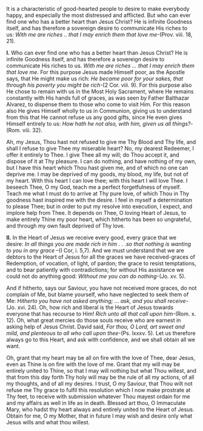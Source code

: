 
It is a characteristic of good-hearted people to desire to make everybody happy, and especially the most distressed and afflicted. But who can ever find one who has a better heart than Jesus Christ? He is infinite Goodness itself, and has therefore a sovereign desire to communicate His riches to us: _With me are riches .. that I may enrich them that love me_-(Prov. viii. 18, 21).

**I\.** Who can ever find one who has a better heart than Jesus Christ? He is infinite Goodness itself, and has therefore a sovereign desire to communicate His riches to us. _With me are riches … that I may enrich them that love me_. For this purpose Jesus made Himself poor, as the Apostle says, that He might make us rich: _He became poor for your sakes, that through his poverty you might be rich_-(2 Cor. viii. 9). For this purpose also He chose to remain with us in the Most Holy Sacrament, where He remains constantly with His hands full of graces, as was seen by Father Balthazar Alvarez, to dispense them to those who come to visit Him. For this reason also He gives Himself wholly to us in Communion, giving us to understand from this that He cannot refuse us any good gifts, since He even gives Himself entirely to us: _How hath he not also, with him, given us all things?_-(Rom. viii. 32).

Ah, my Jesus, Thou hast not refused to give me Thy Blood and Thy life, and shall I refuse to give Thee my miserable heart? No, my dearest Redeemer, I offer it entirely to Thee. I give Thee all my will; do Thou accept it, and dispose of it at Thy pleasure. I can do nothing, and have nothing of my own, but I have this heart which Thou hast given me, and of which no one can deprive me. I may be deprived of my goods, my blood, my life, but not of my heart. With this heart I can love thee; with this heart I will love Thee. I beseech Thee, O my God, teach me a perfect forgetfulness of myself. Teach me what I must do to arrive at Thy pure love, of which Thou in Thy goodness hast inspired me with the desire. I feel in myself a determination to please Thee; but in order to put my resolve into execution, I expect, and implore help from Thee. It depends on Thee, O loving Heart of Jesus, to make entirely Thine my poor heart, which hitherto has been so ungrateful, and through my own fault deprived of Thy love.

**II\.** In the Heart of Jesus we receive every good, every grace that we desire: _In all things you are made rich in him . . .so that nothing is wanting to you in any grace_ –(I Cor, i. 5,7). And we must understand that we are debtors to the Heart of Jesus for all the graces we have received-graces of Redemption, of vocation, of light, of pardon; the grace to resist temptations, and to bear patiently with contradictions; for without His assistance we could not do anything good: _Without me you can do nothing_-(Jo. xv. 5).

And if hitherto, says our Saviour, you have not received more graces, do not complain of Me, but blame yourself, who have neglected to seek them of Me: _Hitherto you have not asked anything; … ask, and you shall_ _receive_-(Jo. xvi. 24). Oh, how rich and liberal is the Heart of Jesus towards everyone that has recourse to Him! _Rich unto all that call upon him_-(Rom. x. 12). Oh, what great mercies do those souls receive who are earnest in asking help of Jesus Christ. David said, _For thou, O Lord, art sweet and mild, and plenteous to all who call upon thee_-(Ps. lxxxv. 5). Let us therefore always go to this Heart, and ask with confidence, and we shall obtain all we want.

Oh, grant that my heart may be all on fire with the love of Thee, dear Jesus, even as Thine is on fire with the love of me. Grant that my will may be entirely united to Thine, so that I may will nothing but what Thou willest, and that from this day forth Thy holy will may be the rule of all my actions, of all my thoughts, and of all my desires. I trust, O my Saviour, that Thou wilt not refuse me Thy grace to fulfil this resolution which I now make prostrate at Thy feet, to receive with submission whatever Thou mayest ordain for me and my affairs as well in life as in death. Blessed art thou, O Immaculate Mary, who hadst thy heart always and entirely united to the Heart of Jesus. Obtain for me, O my Mother, that in future I may wish and desire only what Jesus wills and what thou willest.

